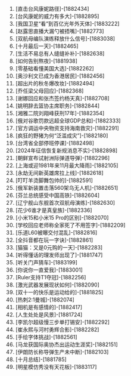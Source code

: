 
1. [直击台风康妮路径]-[1882434]
1. [台风康妮的威力有多大]-[1882895]
1. [我国卫星“看”到百亿光年外天体]-[1883222]
1. [赵露思直播大漏勺被捂嘴]-[1882773]
1. [双航母编队演练释放什么信号]-[1883038]
1. [十月最后一天]-[1882465]
1. [生活不易总有人缝缝补补]-[1882638]
1. [如何告别熬夜]-[1881938]
1. [零基础看懂美国大选]-[1882262]
1. [奥沙利文已成为香港居民]-[1882456]
1. [超出片的秋冬爆改妆]-[1882494]
1. [乔任梁父母回应]-[1882368]
1. [谢娜回应和张杰签约杨天真]-[1882708]
1. [姚明辞去篮协主席职务]-[1882844]
1. [湘雅二院刘翔峰获刑17年]-[1882354]
1. [俄对谷歌罚款远超全球GDP总和]-[1882333]
1. [官方调运中央物资支持海南救灾]-[1882291]
1. [疯狂的野猪为何“泛滥成灾”]-[1882180]
1. [台湾省全部停班停课]-[1882498]
1. [2024年征信恢复新规消息不实]-[1882898]
1. [朝鲜宣布试射洲际弹道导弹]-[1882296]
1. [上海或迎1981年来11月最大降雨]-[1882105]
1. [永劫无间新英雄席拉上线]-[1882618]
1. [叮叮羊烫脚舞包帅的]-[1882591]
1. [俄军新装置击落560架乌无人机]-[1882651]
1. [芬兰总统感受中国高铁]-[1882604]
1. [辽宁舰山东舰首次双航母演练]-[1882630]
1. [花少6谁才是真皇族]-[1882336]
1. [小米15和小米15 Pro的区别]-[1882070]
1. [学校回应老师称全家死了不用签字]-[1882209]
1. [乐道L60被曝交付混乱]-[1882816]
1. [全抖音都在玩一字诀]-[1882861]
1. [猫猫：又是0元购的一天]-[1882283]
1. [听得懂话的理发师出现了]-[1881747]
1. [听关门声猜车]-[1883199]
1. [你说你一直爱我]-[1883001]
1. [Ruler支持T1夺冠]-[1882256]
1. [激光武器发展现状如何]-[1882090]
1. [双十一的快乐是运动给的]-[1881825]
1. [热刺2:1曼城]-[1882074]
1. [相机是有感情的]-[1882417]
1. [人生处处是风景]-[1881724]
1. [李凯尔超级慢三步单打锡安]-[1882292]
1. [崔永熙与河村勇辉合影]-[1882282]
1. [手绘字体挑战]-[1882561]
1. [马龙获国际奥协杰出运动生涯奖]-[1882151]
1. [伊朗防长称导弹生产未中断]-[1882103]
1. [十月总结]-[1881785]
1. [明星模仿秀没有天花板]-[1883117]